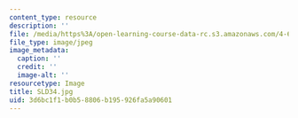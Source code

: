 ```yaml
---
content_type: resource
description: ''
file: /media/https%3A/open-learning-course-data-rc.s3.amazonaws.com/4-614-religious-architecture-and-islamic-cultures-fall-2002/3d6bc1f1b0b58806b195926fa5a90601_SLD34.jpg
file_type: image/jpeg
image_metadata:
  caption: ''
  credit: ''
  image-alt: ''
resourcetype: Image
title: SLD34.jpg
uid: 3d6bc1f1-b0b5-8806-b195-926fa5a90601
---
```

